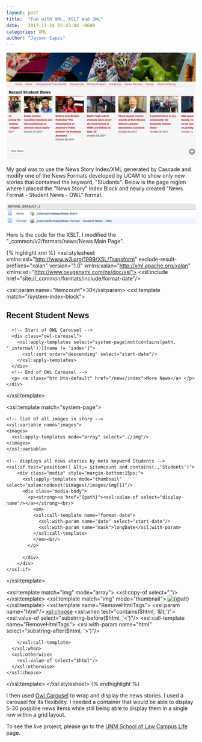 ```yaml
---
layout: post
title:  "Fun with XML, XSLT and OWL"
date:   2017-11-24 15:43:44 -0600
categories: XML
author: "Jayson Capps"
---
```


<img class="img-thumbnail" src="/assets/img/blog/student-new-screenshot.png" />

<p>My goal was to use the News Story Index/XML generated by Cascade and modify one of the News Formats developed by UCAM to show only new stories that contained the keyword, "Students". Below is the page region where I placed the "News Story" Index Block and newly created "News Format - Student News - OWL" format.</p>

<img class="img-thumbnail" src="/assets/img/blog/student-news-output-screenshot.png" />

Here is the code for the XSLT. I modified the "_common/v2/formats/news/News Main Page". 

{% highlight xml %}
<xsl:stylesheet xmlns:xsl="http://www.w3.org/1999/XSL/Transform" exclude-result-prefixes="xalan" version="1.0" xmlns:xalan="http://xml.apache.org/xalan" xmlns:xd="http://www.oxygenxml.com/ns/doc/xsl">
  <xsl:include href="site://_common/formats/include/format-date"/>
  
  <xsl:param name="itemcount">30</xsl:param>
  <xsl:template match="/system-index-block">
    <div class="news">
      <h2>Recent Student News</h2>
      
      <!-- Start of OWL Carousel -->
      <div class="owl-carousel">
        <xsl:apply-templates select="system-page[not(contains(path, '_internal'))][name != 'index']">
          <xsl:sort order="descending" select="start-date"/>
        </xsl:apply-templates>
      </div>
      <!-- End of OWL Carousel -->
      <p> <a class="btn btn-default" href="/news/index">More News</a> </p>
    </div>
  </xsl:template>
  
  <xsl:template match="system-page">
    
    <!-- list of all images in story -->
    <xsl:variable name="images">
    <images>
      <xsl:apply-templates mode="array" select=".//img"/>
    </images>
    </xsl:variable>
    
    <!-- displays all news stories by meta keyword Students -->
    <xsl:if test="position() &lt;= $itemcount and contains(.,'Students')">
        <div class="media" style="margin-bottom:15px;">
          <xsl:apply-templates mode="thumbnail" select="xalan:nodeset($images)/images/img[1]"/>
          <div class="media-body">
            <p><strong><a href="{path}"><xsl:value-of select="display-name"/></a></strong><br/>
              <em>
              <xsl:call-template name="format-date">
                <xsl:with-param name="date" select="start-date"/>
                <xsl:with-param name="mask">longDate</xsl:with-param>
              </xsl:call-template>
              </em><br/>
            </p>
            
          </div>
        </div>
    </xsl:if>
  </xsl:template>
  
  <xsl:template match="img" mode="array">
    <xsl:copy-of select="."/>
  </xsl:template>
  <xsl:template match="img" mode="thumbnail">
    <img alt="{@alt}" class="media-object" src="{@src}"/>
  </xsl:template>
  <xsl:template name="RemoveHtmlTags">
    <xsl:param name="html"/>
    <xsl:choose>
      <xsl:when test="contains($html, '&lt;')">
        <xsl:value-of select="substring-before($html, '&lt;')"/> 
        <!-- Recurse through HTML -->
        <xsl:call-template name="RemoveHtmlTags">
          <xsl:with-param name="html" select="substring-after($html, '&gt;')"/>
          
        </xsl:call-template>
      </xsl:when>
      <xsl:otherwise>
        <xsl:value-of select="$html"/>
      </xsl:otherwise>
    </xsl:choose>
  </xsl:template>
</xsl:stylesheet>
{% endhighlight %}

I then used <a href="https://owlcarousel2.github.io/OwlCarousel2/" target="_blank">Owl Carousel</a> to wrap and display the news stories. I used a carousel for its flexibility. I needed a container that would be able to display 5-30 possible news items while still being able to display them in a single row within a grid layout.

To see the live project, please go to the <a href="http://lawschool.unm.edu/students/" target="_blank">UNM School of Law Campus Life</a> page.



